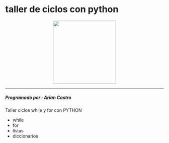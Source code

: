 # taller de ciclos con python
<p align = "center">
  <img src="https://firebasestorage.googleapis.com/v0/b/python-jueves-ac.appspot.com/o/2pac.jpg?alt=media&token=61083a39-3897-49f7-8947-4bd3c8180092" width="" height="200">
</p>

***
##### Programado por : Arian Castro
Taller ciclos while y for con PYTHON
- while
- for
- listas
- diccionarios
